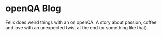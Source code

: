 # openQA Blog

Felix does weird things with an on openQA. A story about passion, coffee and love with an unexpected twist at the end (or something like that).
